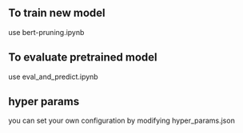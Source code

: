 ## To train new model
use bert-pruning.ipynb

## To evaluate pretrained model
use eval_and_predict.ipynb

## hyper params
you can set your own configuration by modifying hyper_params.json
